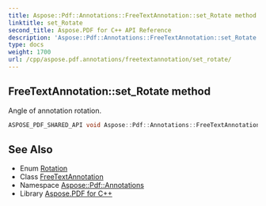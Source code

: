 ```yaml
---
title: Aspose::Pdf::Annotations::FreeTextAnnotation::set_Rotate method
linktitle: set_Rotate
second_title: Aspose.PDF for C++ API Reference
description: 'Aspose::Pdf::Annotations::FreeTextAnnotation::set_Rotate method. Angle of annotation rotation in C++.'
type: docs
weight: 1700
url: /cpp/aspose.pdf.annotations/freetextannotation/set_rotate/
---
```

## FreeTextAnnotation::set_Rotate method


Angle of annotation rotation.

```cpp
ASPOSE_PDF_SHARED_API void Aspose::Pdf::Annotations::FreeTextAnnotation::set_Rotate(Rotation value)
```

## See Also

* Enum [Rotation](../../../aspose.pdf/rotation/)
* Class [FreeTextAnnotation](../)
* Namespace [Aspose::Pdf::Annotations](../../)
* Library [Aspose.PDF for C++](../../../)
